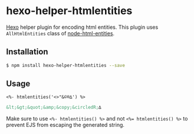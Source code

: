 # hexo-helper-htmlentities

[Hexo] helper plugin for encoding html entities.
This plugin uses `AllHtmlEntities` class of [node-html-entities].

## Installation

``` bash
$ npm install hexo-helper-htmlentities --save
```

## Usage

```ejs
<%- htmlentities('<>"&©®∆') %>
```

```html
&lt;&gt;&quot;&amp;&copy;&circledR;∆
```

Make sure to use `<%- htmlentities() %>` and not `<%= htmlentities() %>` to prevent EJS from escaping the generated string.

[Hexo]: http://hexo.io/
[node-html-entities]: https://github.com/mdevils/node-html-entities
